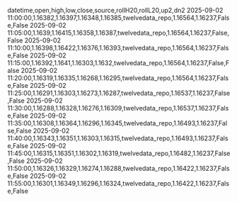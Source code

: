 datetime,open,high,low,close,source,rollH20,rollL20,up2,dn2
2025-09-02 11:00:00,1.16382,1.16397,1.16348,1.16385,twelvedata_repo,1.16564,1.16237,False,False
2025-09-02 11:05:00,1.1639,1.16415,1.16358,1.16387,twelvedata_repo,1.16564,1.16237,False,False
2025-09-02 11:10:00,1.16398,1.16422,1.16376,1.16393,twelvedata_repo,1.16564,1.16237,False,False
2025-09-02 11:15:00,1.16392,1.1641,1.16303,1.1632,twelvedata_repo,1.16564,1.16237,False,False
2025-09-02 11:20:00,1.16319,1.16335,1.16268,1.16295,twelvedata_repo,1.16564,1.16237,False,False
2025-09-02 11:25:00,1.16291,1.16303,1.16273,1.16287,twelvedata_repo,1.16537,1.16237,False,False
2025-09-02 11:30:00,1.16288,1.16328,1.16276,1.16309,twelvedata_repo,1.16537,1.16237,False,False
2025-09-02 11:35:00,1.16308,1.16364,1.16296,1.16345,twelvedata_repo,1.16493,1.16237,False,False
2025-09-02 11:40:00,1.16343,1.16351,1.16303,1.16315,twelvedata_repo,1.16493,1.16237,False,False
2025-09-02 11:45:00,1.16315,1.16351,1.16302,1.16319,twelvedata_repo,1.16482,1.16237,False,False
2025-09-02 11:50:00,1.16326,1.16329,1.16274,1.16288,twelvedata_repo,1.16422,1.16237,False,False
2025-09-02 11:55:00,1.16301,1.16349,1.16296,1.16324,twelvedata_repo,1.16422,1.16237,False,False

